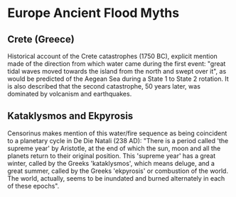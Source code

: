 # Europe Ancient Flood Myths

## Crete (Greece)

Historical account of the Crete catastrophes (1750 BC), explicit mention made of the direction from which water came during the first event: "great tidal waves moved towards the island from the north and swept over it", as would be predicted of the Aegean Sea during a State 1 to State 2 rotation. It is also described that the second catastrophe, 50 years later, was dominated by volcanism and earthquakes.

## Kataklysmos and Ekpyrosis

Censorinus makes mention of this water/fire sequence as being coincident to a planetary cycle in De Die Natali (238 AD): "There is a period called 'the supreme year' by Aristotle, at the end of which the sun, moon and all the planets return to their original position. This 'supreme year' has a great winter, called by the Greeks 'kataklysmos', which means deluge, and a great summer, called by the Greeks 'ekpyrosis' or combustion of the world. The world, actually, seems to be inundated and burned alternately in each of these epochs".